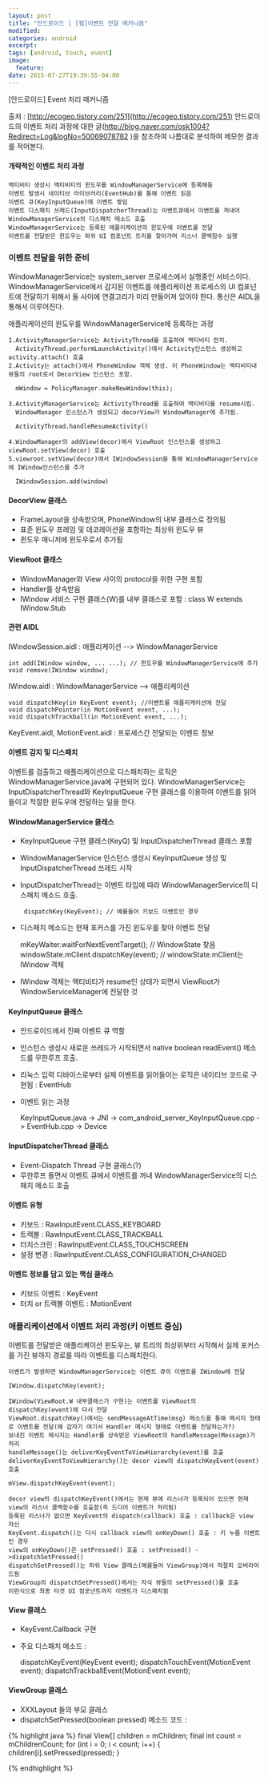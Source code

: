 ```yaml
---
layout: post
title: "안드로이드 | [펌]이벤트 전달 메커니즘"
modified:
categories: android
excerpt:
tags: [android, touch, event]
image:
  feature:
date: 2015-07-27T19:39:55-04:00
---
```


[안드로이드] Event 처리 메커니즘

출처 : [http://ecogeo.tistory.com/251](http://ecogeo.tistory.com/251)
안드로이드의 이벤트 처리 과정에 대한 글(http://blog.naver.com/osk1004?Redirect=Log&logNo=50069078782 )을 참조하여 나름대로 분석하여 메모한 결과를 적어본다.

#### 개략적인 이벤트 처리 과정

    액티비티 생성시 액티비티의 윈도우를 WindowManagerService에 등록해둠
    이벤트 발생시 네이티브 라이브러리(EventHub)를 통해 이벤트 읽음
    이벤트 큐(KeyInputQueue)에 이벤트 쌓임
    이벤트 디스패치 쓰레드(InputDispatcherThread)는 이벤트큐에서 이벤트를 꺼내어
    WindowManagerService의 디스패치 메소드 호출
    WindowManagerService는 등록된 애플리케이션의 윈도우에 이벤트를 전달
    이벤트를 전달받은 윈도우는 하위 UI 컴포넌트 트리를 찾아가며 리스너 콜백함수 실행


### 이벤트 전달을 위한 준비

WindowManagerService는 system_server 프로세스에서 실행중인 서비스이다. WindowManagerService에서 감지된 이벤트를 애플리케이션 프로세스의 UI 컴포넌트에 전달하기 위해서 둘 사이에 연결고리가 미리 만들어져 있어야 한다. 통신은 AIDL을 통해서 이루어진다.

애플리케이션의 윈도우를 WindowManagerService에 등록하는 과정

    1.ActivityManagerService는 ActivityThread를 호출하여 액티비티 런치.
      ActivityThread.performLaunchActivity()에서 Activity인스턴스 생성하고 activity.attach() 호출
    2.Activity는 attach()에서 PhoneWindow 객체 생성. 이 PhoneWindow는 액티비티내 뷰들의 root로서 DecorView 인스턴스 포함.

      mWindow = PolicyManager.makeNewWindow(this);

    3.ActivityManagerService는 ActivityThread를 호출하여 액티비티를 resume시킴.
      WindowManager 인스턴스가 생성되고 decorView가 WindowManager에 추가됨.

      ActivityThread.handleResumeActivity()

    4.WindowManager의 addView(decor)에서 ViewRoot 인스턴스를 생성하고 viewRoot.setView(decor) 호출
    5.viewroot.setView(decor)에서 IWindowSession을 통해 WindowManagerService에 IWindow인스턴스를 추가

      IWindowSession.add(window)


#### DecorView 클래스
- FrameLayout을 상속받으며, PhoneWindow의 내부 클래스로 정의됨
- 표준 윈도우 프레임 및 데코레이션을 포함하는 최상위 윈도우 뷰
- 윈도우 매니저에 윈도우로서 추가됨

#### ViewRoot 클래스
- WindowManager와 View 사이의 protocol을 위한 구현 포함
- Handler를 상속받음
- IWindow 서비스 구현 클래스(W)를 내부 클래스로 포함 :  class W extends IWindow.Stub

#### 관련 AIDL
IWindowSession.aidl : 애플리케이션 --> WindowManagerService

    int add(IWindow window, ... ...); // 윈도우를 WindowManagerService에 추가
    void remove(IWindow window);   

IWindow.aidl : WindowManagerService --> 애플리케이션

    void dispatchKey(in KeyEvent event); //이벤트를 애플리케이션에 전달
    void dispatchPointer(in MotionEvent event, ...);
    void dispatchTrackball(in MotionEvent event, ...);

KeyEvent.aidl, MotionEvent.aidl : 프로세스간 전달되는 이벤트 정보


#### 이벤트 감지 및 디스패치
이벤트를 검출하고 애플리케이션으로 디스패치하는 로직은 WindowManagerService.java에 구현되어 있다. WindowManagerService는 InputDispatcherThread와 KeyInputQueue 구현 클래스를 이용하여 이벤트를 읽어들이고 적절한 윈도우에 전달하는 일을 한다.

#### WindowManagerService 클래스
- KeyInputQueue 구현 클래스(KeyQ) 및 InputDispatcherThread 클래스 포함
- WindowManagerService 인스턴스 생성시 KeyInputQueue 생성 및 InputDispatcherThread 쓰레드 시작
- InputDispatcherThread는 이벤트 타입에 따라 WindowManagerService의 디스패치 메소드 호출.

       dispatchKey(KeyEvent); // 예를들어 키보드 이벤트인 경우

- 디스패치 메소드는 현재 포커스를 가진 윈도우를 찾아 이벤트 전달

     mKeyWaiter.waitForNextEventTarget(); // WindowState 찾음
     windowState.mClient.dispatchKey(event); // windowState.mClient는 IWindow 객체

- IWindow 객체는 액티비티가 resume인 상태가 되면서 ViewRoot가 WindowServiceManager에 전달한 것

#### KeyInputQueue 클래스
- 안드로이드에서 진짜 이벤트 큐 역할
- 인스턴스 생성시 새로운 쓰레드가 시작되면서 native boolean readEvent() 메소드를 무한루프 호출.
- 리눅스 입력 디바이스로부터 실제 이벤트를 읽어들이는 로직은 네이티브 코드로 구현됨 : EventHub
- 이벤트 읽는 과정

   KeyInputQueue.java -> JNI -> com_android_server_KeyInputQueue.cpp -> EventHub.cpp -> Device

#### InputDispatcherThread 클래스
- Event-Dispatch Thread 구현 클래스(?)
- 무한루프 돌면서 이벤트 큐에서 이벤트를 꺼내 WindowManagerService의 디스패치 메소드 호출

#### 이벤트 유형
- 키보드 : RawInputEvent.CLASS_KEYBOARD
- 트랙볼 : RawInputEvent.CLASS_TRACKBALL
- 터치스크린 : RawInputEvent.CLASS_TOUCHSCREEN
- 설정 변경 : RawInputEvent.CLASS_CONFIGURATION_CHANGED

#### 이벤트 정보를 담고 있는 핵심 클래스
- 키보드 이벤트 : KeyEvent
- 터치 or 트랙볼 이벤트 : MotionEvent


### 애플리케이션에서 이벤트 처리 과정(키 이벤트 중심)

이벤트를 전달받은 애플리케이션 윈도우는, 뷰 트리의 최상위부터 시작해서 실제 포커스를 가진 뷰까지 경로를 따라 이벤트를 디스패치한다.

    이벤트가 발생하면 WindowManagerService는 이벤트 큐의 이벤트를 IWindow에 전달

    IWindow.dispatchKey(event);

    IWindow(ViewRoot.W 내부클래스가 구현)는 이벤트를 ViewRoot의 dispatchKey(event)에 다시 전달
    ViewRoot.dispatchKey()에서는 sendMessageAtTime(msg) 메소드를 통해 메시지 형태로 이벤트를 전달(왜 갑자기 여기서 Handler 메시지 형태로 이벤트를 전달하는가?)
    보내진 이벤트 메시지는 Handler를 상속받은 ViewRoot의 handleMessage(Message)가 처리
    handleMessage()는 deliverKeyEventToViewHierarchy(event)를 호출
    deliverKeyEventToViewHierarchy()는 decor view의 dispatchKeyEvent(event) 호출

    mView.dispatchKeyEvent(event);

    decor view의 dispatchKeyEvent()에서는 현재 뷰에 리스너가 등록되어 있으면 현재 view의 리스너 콜백함수를 호출함(즉 드디어 이벤트가 처리됨)
    등록된 리스너가 없으면 KeyEvent의 dispatch(callback) 호출 : callback은 view 자신
    KeyEvent.dispatch()는 다시 callback view의 onKeyDown() 호출 : 키 누름 이벤트인 경우
    view의 onKeyDown()은 setPressed() 호출 : setPressed() ->dispatchSetPressed()
    dispatchSetPressed()는 하위 View 클래스(예를들어 ViewGroup)에서 적절히 오버라이드됨
    ViewGroup의 dispatchSetPressed()에서는 자식 뷰들의 setPressed()를 호출
    이런식으로 최종 타겟 UI 컴포넌트까지 이벤트가 디스패치됨


#### View 클래스
- KeyEvent.Callback 구현
- 주요 디스패치 메소드 :

    dispatchKeyEvent(KeyEvent event);
    dispatchTouchEvent(MotionEvent event);
    dispatchTrackballEvent(MotionEvent event);

#### ViewGroup 클래스
- XXXLayout 들의 부모 클래스
- dispatchSetPressed(boolean pressed) 메소드 코드 :

{% highlight java %}
        final View[] children = mChildren;
        final int count = mChildrenCount;
        for (int i = 0; i < count; i++) {
            children[i].setPressed(pressed);
        }

{% endhighlight %}
